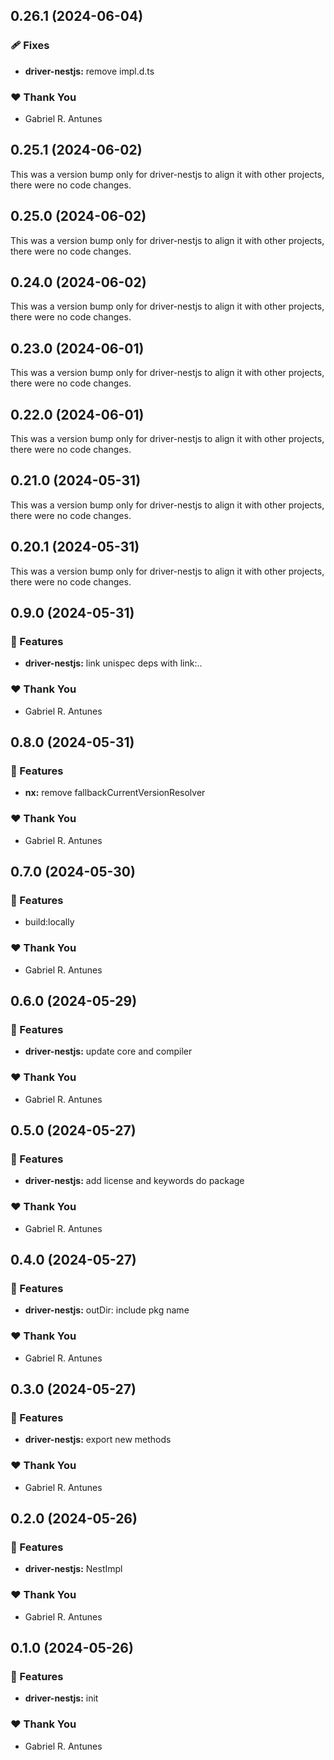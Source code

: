 ## 0.26.1 (2024-06-04)


### 🩹 Fixes

- **driver-nestjs:** remove impl.d.ts


### ❤️  Thank You

- Gabriel R. Antunes

## 0.25.1 (2024-06-02)

This was a version bump only for driver-nestjs to align it with other projects, there were no code changes.

## 0.25.0 (2024-06-02)

This was a version bump only for driver-nestjs to align it with other projects, there were no code changes.

## 0.24.0 (2024-06-02)

This was a version bump only for driver-nestjs to align it with other projects, there were no code changes.

## 0.23.0 (2024-06-01)

This was a version bump only for driver-nestjs to align it with other projects, there were no code changes.

## 0.22.0 (2024-06-01)

This was a version bump only for driver-nestjs to align it with other projects, there were no code changes.

## 0.21.0 (2024-05-31)

This was a version bump only for driver-nestjs to align it with other projects, there were no code changes.

## 0.20.1 (2024-05-31)

This was a version bump only for driver-nestjs to align it with other projects, there were no code changes.

## 0.9.0 (2024-05-31)


### 🚀 Features

- **driver-nestjs:** link unispec deps with link:..


### ❤️  Thank You

- Gabriel R. Antunes

## 0.8.0 (2024-05-31)


### 🚀 Features

- **nx:** remove fallbackCurrentVersionResolver


### ❤️  Thank You

- Gabriel R. Antunes

## 0.7.0 (2024-05-30)


### 🚀 Features

- build:locally


### ❤️  Thank You

- Gabriel R. Antunes

## 0.6.0 (2024-05-29)


### 🚀 Features

- **driver-nestjs:** update core and compiler


### ❤️  Thank You

- Gabriel R. Antunes

## 0.5.0 (2024-05-27)


### 🚀 Features

- **driver-nestjs:** add license and keywords do package


### ❤️  Thank You

- Gabriel R. Antunes

## 0.4.0 (2024-05-27)


### 🚀 Features

- **driver-nestjs:** outDir: include pkg name


### ❤️  Thank You

- Gabriel R. Antunes

## 0.3.0 (2024-05-27)


### 🚀 Features

- **driver-nestjs:** export new methods


### ❤️  Thank You

- Gabriel R. Antunes

## 0.2.0 (2024-05-26)


### 🚀 Features

- **driver-nestjs:** NestImpl


### ❤️  Thank You

- Gabriel R. Antunes

## 0.1.0 (2024-05-26)


### 🚀 Features

- **driver-nestjs:** init


### ❤️  Thank You

- Gabriel R. Antunes